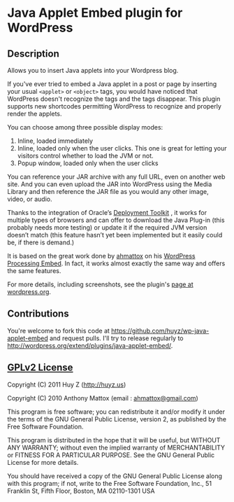 Java Applet Embed plugin for WordPress
======================================

Description
-----------
Allows you to insert Java applets into your Wordpress blog.

If you've ever tried to embed a Java applet in a post or page by inserting
your usual `<applet>` or `<object>` tags, you would have noticed that
WordPress doesn't recognize the tags and the tags disappear. This plugin
supports new shortcodes permitting WordPress to recognize and properly render
the applets.

You can choose among three possible display modes:

1. Inline, loaded immediately
2. Inline, loaded only when the user clicks. This one is great for letting
   your visitors control whether to load the JVM or not.
3. Popup window, loaded only when the user clicks

You can reference your JAR archive with any full URL, even on another web
site.  And you can even upload the JAR into WordPress using the Media
Library and then reference the JAR file as you would any other image, video,
or audio.

Thanks to the integration of Oracle’s [Deployment
Toolkit](http://download.oracle.com/javase/6/docs/technotes/guides/jweb/deployment_advice.html#deplToolkit)
, it works for multiple types of browsers and can offer to download the Java
Plug-in (this probably needs more testing) or update it if the required JVM
version doesn’t match (this feature hasn’t yet been implemented but it easily
could be, if there is demand.)

It is based on the great work done by
[ahmattox](http://profiles.wordpress.org/users/ahmattox/) on his
[WordPress Processing Embed](http://wordpress.org/extend/plugins/wordpress-processing-embed/).
In fact, it works almost exactly the same way and offers the same features.

For more details, including screenshots,
see the plugin's [page at wordpress.org](http://wordpress.org/extend/plugin/java-applet-embed/).

Contributions
-------------
You're welcome to fork this code at https://github.com/huyz/wp-java-applet-embed
and request pulls.
I'll try to release regularly to http://wordpress.org/extend/plugins/java-applet-embed/.

[GPLv2 License](http://www.gnu.org/licenses/old-licenses/gpl-2.0.html)
----------------------------------------------------------------------
Copyright (C) 2011  Huy Z (http://huyz.us)

Copyright (C) 2010  Anthony Mattox  (email : ahmattox@gmail.com)

This program is free software; you can redistribute it and/or modify
it under the terms of the GNU General Public License, version 2, as 
published by the Free Software Foundation.

This program is distributed in the hope that it will be useful,
but WITHOUT ANY WARRANTY; without even the implied warranty of
MERCHANTABILITY or FITNESS FOR A PARTICULAR PURPOSE.  See the
GNU General Public License for more details.

You should have received a copy of the GNU General Public License
along with this program; if not, write to the Free Software
Foundation, Inc., 51 Franklin St, Fifth Floor, Boston, MA  02110-1301  USA
